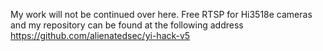 My work will not be continued over here. Free RTSP for Hi3518e cameras and my repository can be found at the following address
https://github.com/alienatedsec/yi-hack-v5
